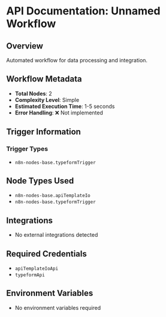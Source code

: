 # API Documentation: Unnamed Workflow

## Overview
Automated workflow for data processing and integration.

## Workflow Metadata
- **Total Nodes**: 2
- **Complexity Level**: Simple
- **Estimated Execution Time**: 1-5 seconds
- **Error Handling**: ❌ Not implemented

## Trigger Information
### Trigger Types
- `n8n-nodes-base.typeformTrigger`

## Node Types Used
- `n8n-nodes-base.apiTemplateIo`
- `n8n-nodes-base.typeformTrigger`

## Integrations
- No external integrations detected

## Required Credentials
- `apiTemplateIoApi`
- `typeformApi`

## Environment Variables
- No environment variables required
